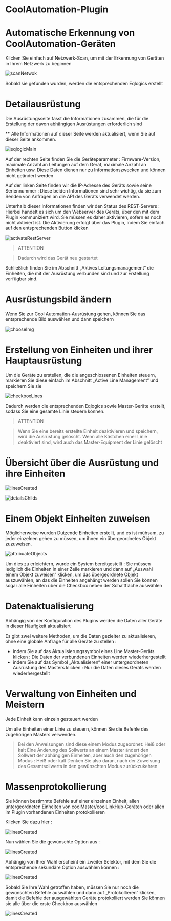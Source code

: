# CoolAutomation-Plugin




# Automatische Erkennung von CoolAutomation-Geräten


Klicken Sie einfach auf Netzwerk-Scan, um mit der Erkennung von Geräten in Ihrem Netzwerk zu beginnen


![scanNetwok](../images/scanNetwork.png)


Sobald sie gefunden wurden, werden die entsprechenden Eqlogics erstellt




# Detailausrüstung


Die Ausrüstungsseite fasst die Informationen zusammen, die für die Erstellung der davon abhängigen Ausrüstungen erforderlich sind

** Alle Informationen auf dieser Seite werden aktualisiert, wenn Sie auf dieser Seite ankommen.


![eqlogicMain](../images/eqlogicMain.png)

Auf der rechten Seite finden Sie die Geräteparameter : Firmware-Version, maximale Anzahl an Leitungen auf dem Gerät, maximale Anzahl an Einheiten usw.
Diese Daten dienen nur zu Informationszwecken und können nicht geändert werden



Auf der linken Seite finden wir die IP-Adresse des Geräts sowie seine Seriennummer : Diese beiden Informationen sind sehr wichtig, da sie zum Senden von Anfragen an die API des Geräts verwendet werden. 


Unterhalb dieser Informationen finden wir den Status des REST-Servers : Hierbei handelt es sich um den Webserver des Geräts, über den mit dem Plugin kommuniziert wird. Sie müssen es daher aktivieren, sofern es noch nicht aktiviert ist. 
Die Aktivierung erfolgt über das Plugin, indem Sie einfach auf den entsprechenden Button klicken

![activateRestServer](../images/activateRestServer.png)

> ATTENTION

> Dadurch wird das Gerät neu gestartet


Schließlich finden Sie im Abschnitt „Aktives Leitungsmanagement“ die Einheiten, die mit der Ausrüstung verbunden sind und zur Erstellung verfügbar sind.



# Ausrüstungsbild ändern

Wenn Sie zur Cool Automation-Ausrüstung gehen, können Sie das entsprechende Bild auswählen und dann speichern

![chooseImg](../images/chooseImg.png)


# Erstellung von Einheiten und ihrer Hauptausrüstung

Um die Geräte zu erstellen, die die angeschlossenen Einheiten steuern, markieren Sie diese einfach im Abschnitt „Active Line Management“ und speichern Sie sie

![checkboxLines](../images/checkboxLines.png)

Dadurch werden die entsprechenden Eqlogics sowie Master-Geräte erstellt, sodass Sie eine gesamte Linie steuern können.

> ATTENTION

> Wenn Sie eine bereits erstellte Einheit deaktivieren und speichern, wird die Ausrüstung gelöscht. 
> Wenn alle Kästchen einer Linie deaktiviert sind, wird auch das Master-Equipment der Linie gelöscht


# Übersicht über die Ausrüstung und ihre Einheiten

![linesCreated](../images/linesCreated.png)


![detailsChilds](../images/detailsChilds.png)





# Einem Objekt Einheiten zuweisen


Möglicherweise wurden Dutzende Einheiten erstellt, und es ist mühsam, zu jeder einzelnen gehen zu müssen, um ihnen ein übergeordnetes Objekt zuzuweisen. 

![attribuateObjects](../images/attribuateObjects.png)

Um dies zu erleichtern, wurde ein System bereitgestellt : Sie müssen lediglich die Einheiten in einer Zeile markieren und dann auf „Auswahl einem Objekt zuweisen“ klicken, um das übergeordnete Objekt auszuwählen, an das die Einheiten angehängt werden sollen
Sie können sogar alle Einheiten über die Checkbox neben der Schaltfläche auswählen



# Datenaktualisierung 


Abhängig von der Konfiguration des Plugins werden die Daten aller Geräte in dieser Häufigkeit aktualisiert

Es gibt zwei weitere Methoden, um die Daten gezielter zu aktualisieren, ohne eine globale Anfrage für alle Geräte zu stellen :

- indem Sie auf das Aktualisierungssymbol eines Line Master-Geräts klicken : Die Daten der verbundenen Einheiten werden wiederhergestellt
- indem Sie auf das Symbol „Aktualisieren“ einer untergeordneten Ausrüstung des Masters klicken : Nur die Daten dieses Geräts werden wiederhergestellt


# Verwaltung von Einheiten und Meistern


Jede Einheit kann einzeln gesteuert werden

Um alle Einheiten einer Linie zu steuern, können Sie die Befehle des zugehörigen Masters verwenden. 

> Bei den Anweisungen sind diese einem Modus zugeordnet: Heiß oder kalt
> Eine Änderung des Sollwerts an einem Master ändert den Sollwert der abhängigen Einheiten, aber auch den zugehörigen Modus : Heiß oder kalt
> Denken Sie also daran, nach der Zuweisung des Gesamtsollwerts in den gewünschten Modus zurückzukehren



# Massenprotokollierung


Sie können bestimmte Befehle auf einer einzelnen Einheit, allen untergeordneten Einheiten von coolMaster/coolLinkHub-Geräten oder allen im Plugin vorhandenen Einheiten protokollieren

Klicken Sie dazu hier :



![linesCreated](../images/modalHistorize.png)



Nun wählen Sie die gewünschte Option aus :


![linesCreated](../images/chooseOptionHistorize.png)


Abhängig von Ihrer Wahl erscheint ein zweiter Selektor, mit dem Sie die entsprechende sekundäre Option auswählen können :


![linesCreated](../images/secondSelect.png)


Sobald Sie Ihre Wahl getroffen haben, müssen Sie nur noch die gewünschten Befehle auswählen und dann auf „Protokollieren“ klicken, damit die Befehle der ausgewählten Geräte protokolliert werden
Sie können sie alle über die erste Checkbox auswählen

![linesCreated](../images/selectedCmds.png)